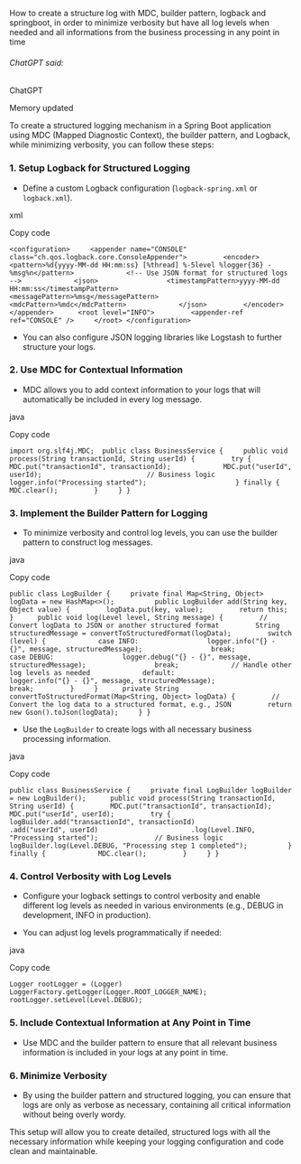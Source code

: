 How to create a structure log with MDC, builder pattern, logback and springboot, in order to minimize verbosity but have all log levels when needed and all informations from the business processing in any point in time

###### ChatGPT said:

ChatGPT

Memory updated

To create a structured logging mechanism in a Spring Boot application using MDC (Mapped Diagnostic Context), the builder pattern, and Logback, while minimizing verbosity, you can follow these steps:

### 1. **Setup Logback for Structured Logging**

- Define a custom Logback configuration (`logback-spring.xml` or `logback.xml`).

xml

Copy code

`<configuration>     <appender name="CONSOLE" class="ch.qos.logback.core.ConsoleAppender">         <encoder>             <pattern>%d{yyyy-MM-dd HH:mm:ss} [%thread] %-5level %logger{36} - %msg%n</pattern>             <!-- Use JSON format for structured logs -->             <json>                 <timestampPattern>yyyy-MM-dd HH:mm:ss</timestampPattern>                 <messagePattern>%msg</messagePattern>                 <mdcPattern>%mdc</mdcPattern>             </json>         </encoder>     </appender>      <root level="INFO">         <appender-ref ref="CONSOLE" />     </root> </configuration>`

- You can also configure JSON logging libraries like Logstash to further structure your logs.

### 2. **Use MDC for Contextual Information**

- MDC allows you to add context information to your logs that will automatically be included in every log message.

java

Copy code

`import org.slf4j.MDC;  public class BusinessService {     public void process(String transactionId, String userId) {         try {             MDC.put("transactionId", transactionId);             MDC.put("userId", userId);                          // Business logic             logger.info("Processing started");                      } finally {             MDC.clear();         }     } }`

### 3. **Implement the Builder Pattern for Logging**

- To minimize verbosity and control log levels, you can use the builder pattern to construct log messages.

java

Copy code

`public class LogBuilder {     private final Map<String, Object> logData = new HashMap<>();          public LogBuilder add(String key, Object value) {         logData.put(key, value);         return this;     }      public void log(Level level, String message) {         // Convert logData to JSON or another structured format         String structuredMessage = convertToStructuredFormat(logData);         switch (level) {             case INFO:                 logger.info("{} - {}", message, structuredMessage);                 break;             case DEBUG:                 logger.debug("{} - {}", message, structuredMessage);                 break;             // Handle other log levels as needed             default:                 logger.info("{} - {}", message, structuredMessage);                 break;         }     }      private String convertToStructuredFormat(Map<String, Object> logData) {         // Convert the log data to a structured format, e.g., JSON         return new Gson().toJson(logData);     } }`

- Use the `LogBuilder` to create logs with all necessary business processing information.

java

Copy code

`public class BusinessService {     private final LogBuilder logBuilder = new LogBuilder();      public void process(String transactionId, String userId) {         MDC.put("transactionId", transactionId);         MDC.put("userId", userId);         try {             logBuilder.add("transactionId", transactionId)                       .add("userId", userId)                       .log(Level.INFO, "Processing started");              // Business logic              logBuilder.log(Level.DEBUG, "Processing step 1 completed");          } finally {             MDC.clear();         }     } }`

### 4. **Control Verbosity with Log Levels**

- Configure your logback settings to control verbosity and enable different log levels as needed in various environments (e.g., DEBUG in development, INFO in production).
    
- You can adjust log levels programmatically if needed:
    

java

Copy code

`Logger rootLogger = (Logger) LoggerFactory.getLogger(Logger.ROOT_LOGGER_NAME); rootLogger.setLevel(Level.DEBUG);`

### 5. **Include Contextual Information at Any Point in Time**

- Use MDC and the builder pattern to ensure that all relevant business information is included in your logs at any point in time.

### 6. **Minimize Verbosity**

- By using the builder pattern and structured logging, you can ensure that logs are only as verbose as necessary, containing all critical information without being overly wordy.

This setup will allow you to create detailed, structured logs with all the necessary information while keeping your logging configuration and code clean and maintainable.